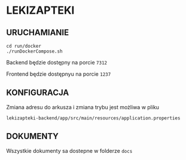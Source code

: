 # LEKIZAPTEKI

## URUCHAMIANIE
```
cd run/docker
./runDockerCompose.sh
```

Backend będzie dostępny na porcie `7312`

Frontend będzie dostępnyu na porcie `1237`

## KONFIGURACJA 
Zmiana adresu do arkusza i zmiana trybu jest możliwa w pliku 

`lekizapteki-backend/app/src/main/resources/application.properties`

## DOKUMENTY
Wszystkie dokumenty sa dostepne w folderze `docs`
